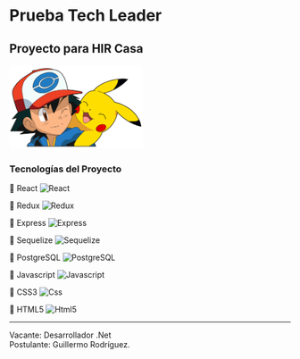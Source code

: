 # Prueba Tech Leader

## Proyecto para HIR Casa

<img height="150" src="./pokemon.png" />

### Tecnologías del Proyecto

📌 React <img height="20" src="https://upload.wikimedia.org/wikipedia/commons/thumb/a/a7/React-icon.svg/2300px-React-icon.svg.png" alt="React"/>

📌 Redux <img height="20" src="https://raw.githubusercontent.com/reduxjs/redux/master/logo/logo.png" alt="Redux"/>

📌 Express <img height="20" src="https://w7.pngwing.com/pngs/925/447/png-transparent-express-js-node-js-javascript-mongodb-node-js-text-trademark-logo.png" alt="Express"/>

📌 Sequelize <img height="20" src="https://cdn.iconscout.com/icon/free/png-256/sequelize-2-1175003.png" alt="Sequelize"/>

📌 PostgreSQL <img height="20" src="https://user-images.githubusercontent.com/24623425/36042969-f87531d4-0d8a-11e8-9dee-e87ab8c6a9e3.png" alt="PostgreSQL"/>

📌 Javascript <img height="20" src="https://cdn.iconscout.com/icon/free/png-256/javascript-2038874-1720087.png" alt="Javascript"/>

📌 CSS3 <img height="20" src="https://cdn-icons-png.flaticon.com/512/5968/5968242.png" alt="Css"/>

📌 HTML5 <img height="20" src="https://cdn-icons-png.flaticon.com/512/888/888859.png" alt="Html5"/>

<hr />
Vacante: Desarrollador .Net <br>
Postulante: Guillermo Rodríguez.